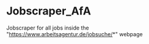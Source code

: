 # Jobscraper_AfA
Jobscraper for all jobs inside the "https://www.arbeitsagentur.de/jobsuche/*" webpage
